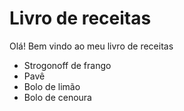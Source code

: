 # Livro de receitas 

Olá! Bem vindo ao meu livro de receitas
- Strogonoff de frango
- Pavê 
- Bolo de limão
- Bolo de cenoura
